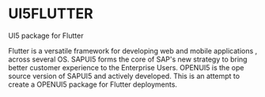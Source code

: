 # UI5FLUTTER
UI5 package for Flutter

Flutter is a versatile framework for developing web and mobile applications , across several OS. SAPUI5 forms the core of SAP's new strategy to bring better customer experience to the Enterprise Users. OPENUI5 is the ope source version of SAPUI5 and actively developed. This is an attempt to create a OPENUI5 package for Flutter deployments.
